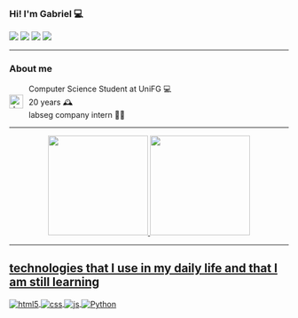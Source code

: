 ### Hi! I'm Gabriel 💻

<a href="https://instagram.com/gabrielsoouza19" target="_blank"><img src="https://img.shields.io/badge/Instagram-E4405F?style=for-the-badge&logo=instagram&logoColor=white" target="_blank"></a>
 <a href="5581988842629" target="_blank"><img src="https://img.shields.io/badge/WhatsApp-25D366?style=for-the-badge&logo=whatsapp&logoColor=white" target="_blank"></a> 
  <a href = "mailto:gabrielsoouza19.com"><img src="https://img.shields.io/badge/Gmail-D14836?style=for-the-badge&logo=gmail&logoColor=white" target="_blank"></a>
  <a href="gabrielsoouza19" target="_blank"><img src="https://img.shields.io/badge/Discord-7289DA?style=for-the-badge&logo=discord&logoColor=white" target="_blank"></a> 
  
<hr>
<h3>About me</h3>
<div style="display: flex; align-items: center;">
    <div style="width: 25px; height: 25px; margin-right: 10px;">
        <img src="https://github.com/gabrielsoouza19/gabrielsoouza19/assets/157907398/33e6450b-953f-4f28-840e-181f40ff5d88" alt="dog" style="width: 100%; height: 100%;">
    </div> 
    <ul style="list-style: none; padding: 0; margin: 0;">
        <li>Computer Science Student at UniFG 💻 </li>
        <li>20 years 🕰️ </li>
        <li>labseg company intern 🧑‍💼 </li>
    </ul>
</div>
<hr>
<div align="center">
  <a href="https://github.com/gabrielsoouza19">
   <img height="180em" src="https://github-readme-stats.vercel.app/api?username=gabrielsoouza19&show_icons=true&theme=dracula&include_all_commits=true&count_private=true"/>
    <img height="180em" src="https://github-readme-stats.vercel.app/api/top-langs/?username=gabrielsoouza19&layout=compact&langs_count=7&theme=dracula"/>
</div>
<hr>
   
## technologies that I use in my daily life and that I am still learning


 <div style="display: inline_block">
   <img align="center" alt="html5" src="https://img.shields.io/badge/HTML5-E34F26?style=for-the-badge&logo=html5&logoColor=white" />
     <img align="center" alt="css" src="https://img.shields.io/badge/CSS3-1572B6?style=for-the-badge&logo=css3&logoColor=white" />
       <img align="center" alt="js" src="https://img.shields.io/badge/JavaScript-F7DF1E?style=for-the-badge&logo=javascript&logoColor=black" />
        <img align="center" alt="Python" src="https://img.shields.io/badge/Python-3776AB?style=for-the-badge&logo=python&logoColor=white" />

  
</div><br/>
